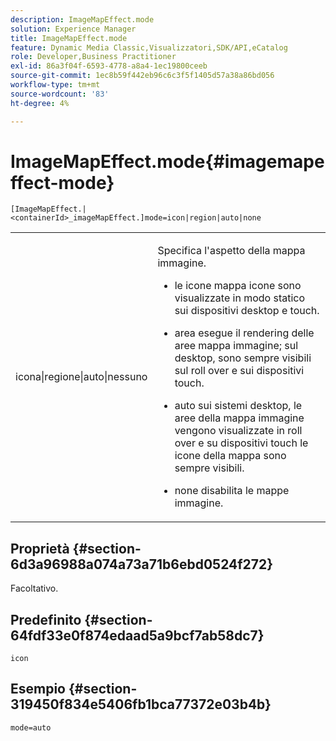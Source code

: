 ```yaml
---
description: ImageMapEffect.mode
solution: Experience Manager
title: ImageMapEffect.mode
feature: Dynamic Media Classic,Visualizzatori,SDK/API,eCatalog
role: Developer,Business Practitioner
exl-id: 86a3f04f-6593-4778-a8a4-1ec19800ceeb
source-git-commit: 1ec8b59f442eb96c6c3f5f1405d57a38a86bd056
workflow-type: tm+mt
source-wordcount: '83'
ht-degree: 4%

---
```


# ImageMapEffect.mode{#imagemapeffect-mode}

`[ImageMapEffect.|<containerId>_imageMapEffect.]mode=icon|region|auto|none`

<table id="table_4A3D7D66D76A403199303155318D0DE1"> 
 <tbody> 
  <tr> 
   <td colname="col1"> <p> <span class="codeph"> icona|regione|auto|nessuno  </span> </p> </td> 
   <td colname="col2"> <p>Specifica l'aspetto della mappa immagine. </p> <p> 
     <ul id="ul_DDA49C152718486E853213E6FC2182B2"> 
      <li id="li_18F86AB4D2F544319CCDF7BE376ABA53"> <p> <span class="codeph"> le icone  </span> mappa icone sono visualizzate in modo statico sui dispositivi desktop e touch. </p> </li> 
      <li id="li_F8832681CDD6456E9147A37C99BAFFED"> <p> <span class="codeph"> area  </span> esegue il rendering delle aree mappa immagine; sul desktop, sono sempre visibili sul roll over e sui dispositivi touch. </p> </li> 
      <li id="li_9F7DD686E8104AEB944505363F433C0F"> <p> <span class="codeph"> auto  </span> sui sistemi desktop, le aree della mappa immagine vengono visualizzate in roll over e su dispositivi touch le icone della mappa sono sempre visibili. </p> </li> 
      <li id="li_7CB644F3A029480293B46F44FF8D03B6"> <p> <span class="codeph"> none  </span> disabilita le mappe immagine. </p> </li> 
     </ul> </p> </td> 
  </tr> 
 </tbody> 
</table>

## Proprietà {#section-6d3a96988a074a73a71b6ebd0524f272}

Facoltativo.

## Predefinito {#section-64fdf33e0f874edaad5a9bcf7ab58dc7}

`icon`

## Esempio {#section-319450f834e5406fb1bca77372e03b4b}

`mode=auto`
